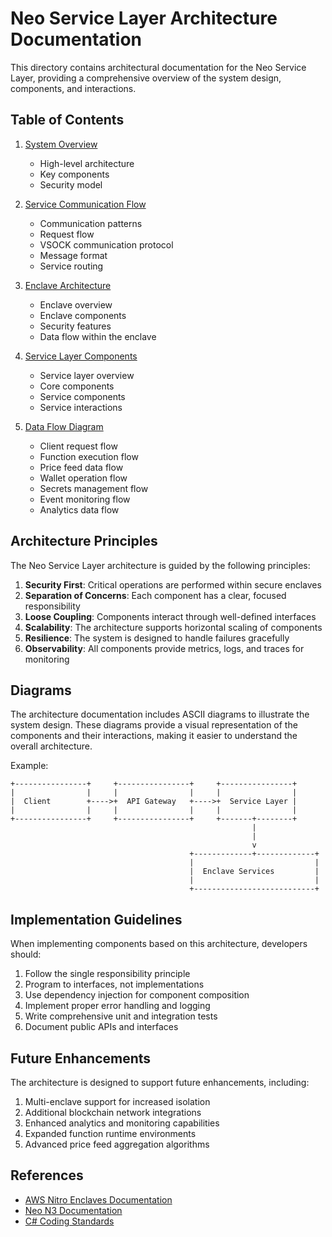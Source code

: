 # Neo Service Layer Architecture Documentation

This directory contains architectural documentation for the Neo Service Layer, providing a comprehensive overview of the system design, components, and interactions.

## Table of Contents

1. [System Overview](system_overview.md)
   - High-level architecture
   - Key components
   - Security model

2. [Service Communication Flow](service_communication.md)
   - Communication patterns
   - Request flow
   - VSOCK communication protocol
   - Message format
   - Service routing

3. [Enclave Architecture](enclave_architecture.md)
   - Enclave overview
   - Enclave components
   - Security features
   - Data flow within the enclave

4. [Service Layer Components](service_layer_components.md)
   - Service layer overview
   - Core components
   - Service components
   - Service interactions

5. [Data Flow Diagram](data_flow.md)
   - Client request flow
   - Function execution flow
   - Price feed data flow
   - Wallet operation flow
   - Secrets management flow
   - Event monitoring flow
   - Analytics data flow

## Architecture Principles

The Neo Service Layer architecture is guided by the following principles:

1. **Security First**: Critical operations are performed within secure enclaves
2. **Separation of Concerns**: Each component has a clear, focused responsibility
3. **Loose Coupling**: Components interact through well-defined interfaces
4. **Scalability**: The architecture supports horizontal scaling of components
5. **Resilience**: The system is designed to handle failures gracefully
6. **Observability**: All components provide metrics, logs, and traces for monitoring

## Diagrams

The architecture documentation includes ASCII diagrams to illustrate the system design. These diagrams provide a visual representation of the components and their interactions, making it easier to understand the overall architecture.

Example:

```
+----------------+     +----------------+     +----------------+
|                |     |                |     |                |
|  Client        +---->+  API Gateway   +---->+  Service Layer |
|                |     |                |     |                |
+----------------+     +----------------+     +-------+--------+
                                                      |
                                                      |
                                                      v
                                        +-------------+-------------+
                                        |                           |
                                        |  Enclave Services         |
                                        |                           |
                                        +---------------------------+
```

## Implementation Guidelines

When implementing components based on this architecture, developers should:

1. Follow the single responsibility principle
2. Program to interfaces, not implementations
3. Use dependency injection for component composition
4. Implement proper error handling and logging
5. Write comprehensive unit and integration tests
6. Document public APIs and interfaces

## Future Enhancements

The architecture is designed to support future enhancements, including:

1. Multi-enclave support for increased isolation
2. Additional blockchain network integrations
3. Enhanced analytics and monitoring capabilities
4. Expanded function runtime environments
5. Advanced price feed aggregation algorithms

## References

- [AWS Nitro Enclaves Documentation](https://docs.aws.amazon.com/enclaves/latest/user/nitro-enclave.html)
- [Neo N3 Documentation](https://docs.neo.org/)
- [C# Coding Standards](https://docs.microsoft.com/en-us/dotnet/csharp/fundamentals/coding-style/coding-conventions)
